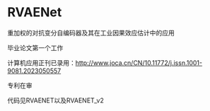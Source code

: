 # RVAENet

重加权的对抗变分自编码器及其在工业因果效应估计中的应用

毕业论文第一个工作

计算机应用正刊已录用：http://www.joca.cn/CN/10.11772/j.issn.1001-9081.2023050557

专利在审

代码见RVAENET以及RVAENET_v2
